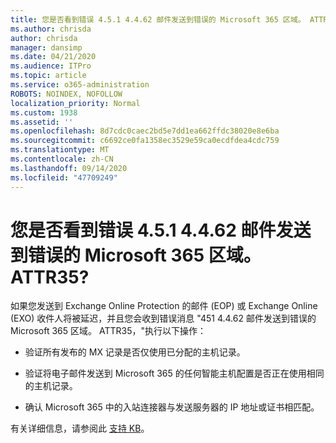 ```yaml
---
title: 您是否看到错误 4.5.1 4.4.62 邮件发送到错误的 Microsoft 365 区域。 ATTR35?
ms.author: chrisda
author: chrisda
manager: dansimp
ms.date: 04/21/2020
ms.audience: ITPro
ms.topic: article
ms.service: o365-administration
ROBOTS: NOINDEX, NOFOLLOW
localization_priority: Normal
ms.custom: 1938
ms.assetid: ''
ms.openlocfilehash: 8d7cdc0caec2bd5e7dd1ea662ffdc38020e8e6ba
ms.sourcegitcommit: c6692ce0fa1358ec3529e59ca0ecdfdea4cdc759
ms.translationtype: MT
ms.contentlocale: zh-CN
ms.lasthandoff: 09/14/2020
ms.locfileid: "47709249"
---
```

# <a name="are-you-seeing-error-451-4462-mail-sent-to-the-wrong-microsoft-365-region-attr35"></a>您是否看到错误 4.5.1 4.4.62 邮件发送到错误的 Microsoft 365 区域。 ATTR35?

如果您发送到 Exchange Online Protection 的邮件 (EOP) 或 Exchange Online (EXO) 收件人将被延迟，并且您会收到错误消息 "451 4.4.62 邮件发送到错误的 Microsoft 365 区域。 ATTR35，"执行以下操作：

- 验证所有发布的 MX 记录是否仅使用已分配的主机记录。

- 验证将电子邮件发送到 Microsoft 365 的任何智能主机配置是否正在使用相同的主机记录。

- 确认 Microsoft 365 中的入站连接器与发送服务器的 IP 地址或证书相匹配。

有关详细信息，请参阅此 [支持 KB](https://support.microsoft.com/help/4057301/attr35-response-code-when-mail-is-sent-to-eop-exo)。
